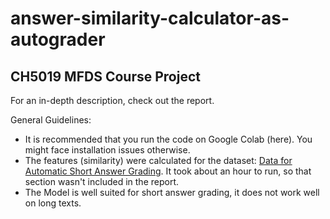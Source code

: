 # answer-similarity-calculator-as-autograder
## CH5019 MFDS Course Project

For an in-depth description, check out the report.

General Guidelines:
- It is recommended that you run the code on Google Colab (here). You might face installation issues otherwise.
- The features (similarity) were calculated for the dataset: [Data for Automatic Short Answer Grading](https://web.eecs.umich.edu/~mihalcea/downloads.html#saga). It took about an hour to run, so that section wasn't included in the report.
- The Model is well suited for short answer grading, it does not work well on long texts.
